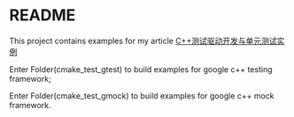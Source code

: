 README
======

This project contains examples for my article [C++测试驱动开发与单元测试实例](http://wiki.dreamrunner.org/public_html/C-C++/C++/C++%E6%B5%8B%E8%AF%95%E9%A9%B1%E5%8A%A8%E5%BC%80%E5%8F%91%E4%B8%8E%E5%8D%95%E5%85%83%E6%B5%8B%E8%AF%95%E5%AE%9E%E4%BE%8B.html)

Enter Folder(cmake_test_gtest) to build examples for google c++ testing framework;

Enter Folder(cmake_test_gmock) to build examples for google c++ mock framework.


